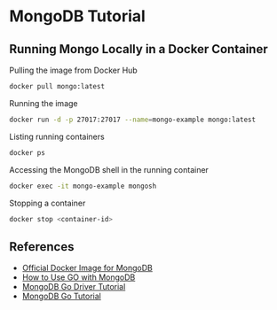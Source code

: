 # MongoDB Tutorial

## Running Mongo Locally in a Docker Container

Pulling the image from Docker Hub

```sh
docker pull mongo:latest
```

Running the image

```sh
docker run -d -p 27017:27017 --name=mongo-example mongo:latest
```

Listing running containers

```sh
docker ps
```

Accessing the MongoDB shell in the running container

```sh
docker exec -it mongo-example mongosh
```

Stopping a container

```sh
docker stop <container-id>
```


## References

- [Official Docker Image for MongoDB](https://hub.docker.com/_/mongo)
- [How to Use GO with MongoDB](https://www.digitalocean.com/community/tutorials/how-to-use-go-with-mongodb-using-the-mongodb-go-driver) 
- [MongoDB Go Driver Tutorial](https://www.mongodb.com/blog/post/mongodb-go-driver-tutorial)
- [MongoDB Go Tutorial](https://github.com/tfogo/mongodb-go-tutorial)